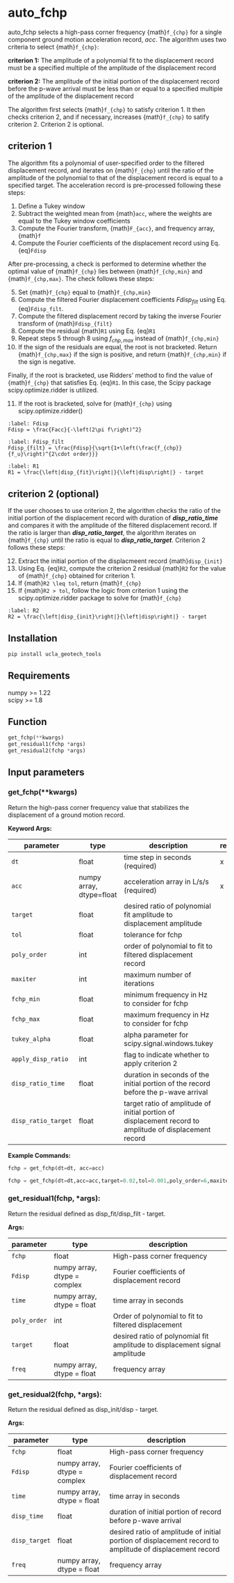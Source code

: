 # auto_fchp

auto_fchp selects a high-pass corner frequency {math}`f_{chp}` for a single component ground motion acceleration record, $acc$. The algorithm uses two criteria to select {math}`f_{chp}`:

**criterion 1:** The amplitude of a polynomial fit to the displacement record must be a specified multiple of the amplitude of the displacement record  

**criterion 2:** The amplitude of the initial portion of the displacement record before the p-wave arrival must be less than or equal to a specified multiple of the amplitude of the displacement record

The algorithm first selects {math}`f_{chp}` to satisfy criterion 1. It then checks criterion 2, and if necessary, increases {math}`f_{chp}` to satify criterion 2. Criterion 2 is optional.

## criterion 1
The algorithm fits a polynomial of user-specified order to the filtered displacement record, and iterates on {math}`f_{chp}`  until the ratio of the amplitude of the polynomial to that of the displacement record is equal to a specified target. The acceleration record is pre-processed following these steps:

1.	Define a Tukey window
2.	Subtract the weighted mean from {math}`acc`, where the weights are equal to the Tukey window coefficients 
3.	Compute the Fourier transform, {math}`F_{acc}`, and frequency array, {math}`f` 
4.  Compute the Fourier coefficients of the displacement record using Eq. {eq}`Fdisp`

After pre-processing, a check is performed to determine whether the optimal value of {math}`f_{chp}` lies between {math}`f_{chp,min}` and {math}`f_{chp,max}`. The check follows these steps:

5. Set {math}`f_{chp}` equal to {math}`f_{chp,min}`
6. Compute the filtered Fourier displacement coefficients $Fdisp_{filt}$ using Eq. {eq}`Fdisp_filt`.
7. Compute the filtered displacement record by taking the inverse Fourier transform of {math}`Fdisp_{filt}`
8. Compute the residual {math}`R1` using Eq. {eq}`R1`
9. Repeat steps 5 through 8 using $f_{chp,max}$ instead of {math}`f_{chp,min}`
10. If the sign of the residuals are equal, the root is not bracketed. Return {math}`f_{chp,max}` if the sign is positive, and return {math}`f_{chp,min}` if the sign is negative.

Finally, if the root is bracketed, use Ridders' method to find the value of {math}`f_{chp}` that satisfies Eq. {eq}`R1`. In this case, the Scipy package scipy.optimize.ridder is utilized.

11. If the root is bracketed, solve for {math}`f_{chp}` using scipy.optimize.ridder()

```{math}
:label: Fdisp  
Fdisp = \frac{Facc}{-\left(2\pi f\right)^2}
```

```{math}
:label: Fdisp_filt   
Fdisp_{filt} = \frac{Fdisp}{\sqrt{1+\left(\frac{f_{chp}}{f_u}\right)^{2\cdot order}}}
```

```{math}
:label: R1 
R1 = \frac{\left|disp_{fit}\right|}{\left|disp\right|} - target
```

## criterion 2 (optional)
If the user chooses to use criterion 2, the algorithm checks the ratio of the initial portion of the displacement record with duration of _**disp_ratio_time**_ and compares it with the amplitude of the filtered displacement record. If the ratio is larger than _**disp_ratio_target**_, the algorithm iterates on {math}`f_{chp}` until the ratio is equal to _**disp_ratio_target**_. Criterion 2 follows these steps:

12. Extract the initial portion of the displacmeent record {math}`disp_{init}`
13. Using Eq. {eq}`R2`, compute the criterion 2 residual {math}`R2` for the value of {math}`f_{chp}` obtained for criterion 1.
14. If {math}`R2 \leq tol`, return {math}`f_{chp}`
15. If {math}`R2 > tol`, follow the logic from criterion 1 using the scipy.optimize.ridder package to solve for {math}`f_{chp}` 

```{math}
:label: R2 
R2 = \frac{\left|disp_{init}\right|}{\left|disp\right|} - target
```

## Installation  
```python
pip install ucla_geotech_tools
```

## Requirements
numpy >= 1.22  
scipy >= 1.8

## Function
```python
get_fchp(**kwargs)
get_residual1(fchp *args)
get_residual2(fchp *args)
```

## Input parameters
### get_fchp(**kwargs)
Return the high-pass corner frequency value that stabilizes the displacement of a ground motion record.  
  
**Keyword Args:**  

| parameter | type | description | required | default |
|-----------|------|-------------|----------|---------|
|```dt```   | float | time step in seconds (required)  |  x  |  |
|```acc```  |numpy array, dtype=float | acceleration array in L/s/s (required) |  x  |  |
|```target```| float | desired ratio of polynomial fit amplitude to displacement amplitude | | 0.02 |
|```tol```| float | tolerance for fchp | | 0.001 |  
|```poly_order```| int | order of polynomial to fit to filtered displacement record | | 6 |  
|```maxiter```| int | maximum number of iterations | | 30 |  
|```fchp_min```| float | minimum frequency in Hz to consider for fchp| | 0.001 |  
|```fchp_max```| float | maximum frequency in Hz to consider for fchp | | 0.5 |  
|```tukey_alpha```| float | alpha parameter for scipy.signal.windows.tukey | | 0.05 |  
|```apply_disp_ratio```| int | flag to indicate whether to apply criterion 2 | | 0 |  
|```disp_ratio_time```| float | duration in seconds of the initial portion of the record before the p-wave arrival | | 30.0 |  
|```disp_ratio_target```| float | target ratio of amplitude of initial portion of displacement record to amplitude of displacement record | | 0.05 |
  
**Example Commands:**  
```python
fchp = get_fchp(dt=dt, acc=acc)

fchp = get_fchp(dt=dt,acc=acc,target=0.02,tol=0.001,poly_order=6,maxiter=30,fchp_min=0.001,fchp_max=0.5,filter_order=5.0,tukey_alpha=0.05,apply_disp_ratio=1,disp_ratio_time=2,disp_ratio_target=0.02)
```

### get_residual1(fchp, *args):
Return the residual defined as disp_fit/disp_filt - target.  
  
**Args:**  

| parameter | type | description |
|-----------|------|-------------|
|```fchp```| float | High-pass corner frequency |
|```Fdisp```| numpy array, dtype = complex | Fourier coefficients of displacement record |
|```time```| numpy array, dtype = float | time array in seconds |
|```poly_order```| int |Order of polynomial to fit to filtered displacement |
|```target```| float | desired ratio of polynomial fit amplitude to displacement signal amplitude |
|```freq```| numpy array, dtype = float| frequency array |

### get_residual2(fchp, *args):
Return the residual defined as disp_init/disp - target.

**Args:**  

| parameter | type | description |
|-----------|------|-------------|
|```fchp```| float | High-pass corner frequency |
|```Fdisp```| numpy array, dtype = complex | Fourier coefficients of displacement record |
|```time``` | numpy array, dtype = float | time array in seconds |
|```disp_time```| float | duration of initial portion of record before p-wave arrival |
|```disp_target```| float | desired ratio of amplitude of initial portion of displacement record to amplitude of displacement record |
|```freq```| numpy array, dtype = float | frequency array |

